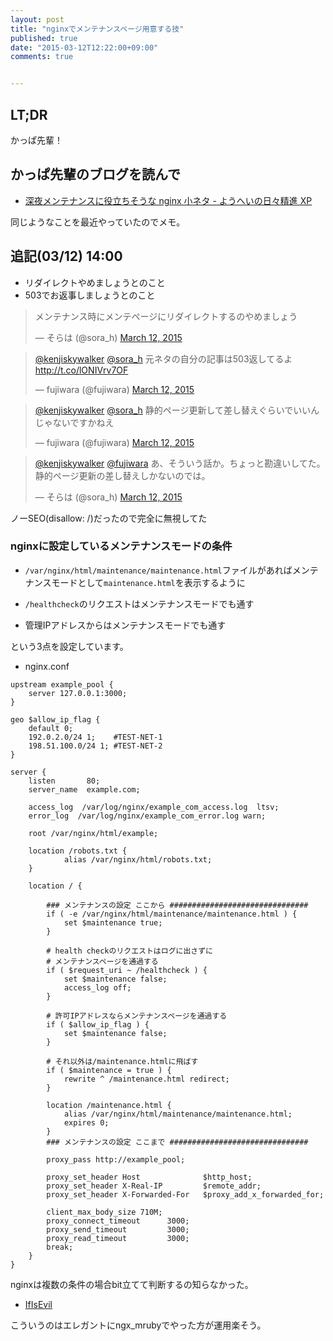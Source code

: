 ```yaml
---
layout: post
title: "nginxでメンテナンスページ用意する技"
published: true
date: "2015-03-12T12:22:00+09:00"
comments: true


---
```


## LT;DR

かっぱ先輩！

## かっぱ先輩のブログを読んで

- [深夜メンテナンスに役立ちそうな nginx 小ネタ - ようへいの日々精進 XP ](http://inokara.hateblo.jp/entry/2014/02/22/134221)

同じようなことを最近やっていたのでメモ。


## 追記(03/12) 14:00

- リダイレクトやめましょうとのこと
- 503でお返事しましょうとのこと

<blockquote class="twitter-tweet" lang="en"><p>メンテナンス時にメンテページにリダイレクトするのやめましょう</p>&mdash; そらは (@sora_h) <a href="https://twitter.com/sora_h/status/575875916506640384">March 12, 2015</a></blockquote> <script async src="//platform.twitter.com/widgets.js" charset="utf-8"></script>

<blockquote class="twitter-tweet" lang="en"><p><a href="https://twitter.com/kenjiskywalker">@kenjiskywalker</a> <a href="https://twitter.com/sora_h">@sora_h</a> 元ネタの自分の記事は503返してるよ <a href="http://t.co/lONIVrv7OF">http://t.co/lONIVrv7OF</a></p>&mdash; fujiwara (@fujiwara) <a href="https://twitter.com/fujiwara/status/575877278355214336">March 12, 2015</a></blockquote> <script async src="//platform.twitter.com/widgets.js" charset="utf-8"></script>

<blockquote class="twitter-tweet" lang="en"><p><a href="https://twitter.com/kenjiskywalker">@kenjiskywalker</a> <a href="https://twitter.com/sora_h">@sora_h</a> 静的ページ更新して差し替えぐらいでいいんじゃないですかねえ</p>&mdash; fujiwara (@fujiwara) <a href="https://twitter.com/fujiwara/status/575880371214020609">March 12, 2015</a></blockquote> <script async src="//platform.twitter.com/widgets.js" charset="utf-8"></script>

<blockquote class="twitter-tweet" lang="en"><p><a href="https://twitter.com/kenjiskywalker">@kenjiskywalker</a> <a href="https://twitter.com/fujiwara">@fujiwara</a> あ、そういう話か。ちょっと勘違いしてた。静的ページ更新の差し替えしかないのでは。</p>&mdash; そらは (@sora_h) <a href="https://twitter.com/sora_h/status/575880494400729088">March 12, 2015</a></blockquote> <script async src="//platform.twitter.com/widgets.js" charset="utf-8"></script>

ノーSEO(disallow: /)だったので完全に無視してた

### nginxに設定しているメンテナンスモードの条件

- `/var/nginx/html/maintenance/maintenance.html`ファイルがあればメンテナンスモードとして`maintenance.html`を表示するように

- `/healthcheck`のリクエストはメンテナンスモードでも通す

- 管理IPアドレスからはメンテナンスモードでも通す

という3点を設定しています。

- nginx.conf

```
upstream example_pool {
    server 127.0.0.1:3000;
}

geo $allow_ip_flag {
    default 0;
    192.0.2.0/24 1;    #TEST-NET-1
    198.51.100.0/24 1; #TEST-NET-2
}

server {
    listen       80;
    server_name  example.com;

    access_log  /var/log/nginx/example_com_access.log  ltsv;
    error_log  /var/log/nginx/example_com_error.log warn;

    root /var/nginx/html/example;

    location /robots.txt {
            alias /var/nginx/html/robots.txt;
    }

    location / {

        ### メンテナンスの設定 ここから ###############################
        if ( -e /var/nginx/html/maintenance/maintenance.html ) {
            set $maintenance true;
        }

        # health checkのリクエストはログに出さずに
        # メンテナンスページを通過する
        if ( $request_uri ~ /healthcheck ) {
            set $maintenance false;
            access_log off;
        }

        # 許可IPアドレスならメンテナンスページを通過する
        if ( $allow_ip_flag ) {
            set $maintenance false;
        }

        # それ以外は/maintenance.htmlに飛ばす
        if ( $maintenance = true ) {
            rewrite ^ /maintenance.html redirect;
        }

        location /maintenance.html {
            alias /var/nginx/html/maintenance/maintenance.html;
            expires 0;
        }
        ### メンテナンスの設定 ここまで ###############################

        proxy_pass http://example_pool;

        proxy_set_header Host              $http_host;
        proxy_set_header X-Real-IP         $remote_addr;
        proxy_set_header X-Forwarded-For   $proxy_add_x_forwarded_for;

        client_max_body_size 710M;
        proxy_connect_timeout      3000;
        proxy_send_timeout         3000;
        proxy_read_timeout         3000;
        break;
    }
}
```

nginxは複数の条件の場合bit立てて判断するの知らなかった。

- [IfIsEvil](http://wiki.nginx.org/IfIsEvil)

こういうのはエレガントにngx_mrubyでやった方が運用楽そう。
